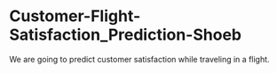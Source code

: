 # Customer-Flight-Satisfaction_Prediction-Shoeb
We are going to predict customer satisfaction while traveling in a flight.
